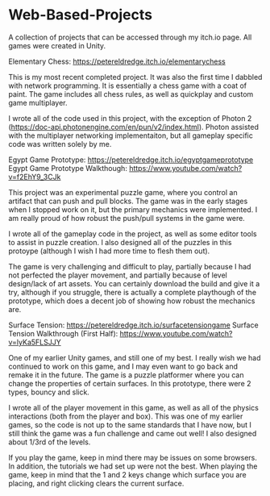 # Web-Based-Projects
A collection of projects that can be accessed through my itch.io page. All games were created in Unity.

Elementary Chess: https://petereldredge.itch.io/elementarychess

This is my most recent completed project. It was also the first time I dabbled with network programming. It is essentially
a chess game with a coat of paint. The game includes all chess rules, as well as quickplay and custom game multiplayer.

I wrote all of the code used in this project, with the exception of Photon 2 (https://doc-api.photonengine.com/en/pun/v2/index.html).
Photon assisted with the multiplayer networking implementaiton, but all gameplay specific code was written solely by me.

Egypt Game Prototype: https://petereldredge.itch.io/egyptgameprototype
Egypt Game Prototype Walkthough: https://www.youtube.com/watch?v=f2EhY9_3CJk

This project was an experimental puzzle game, where you control an artifact that can push and pull blocks. The game was in the
early stages when I stopped work on it, but the primary mechanics were implemented. I am really proud of how robust the push/pull 
systems in the game were.

I wrote all of the gameplay code in the project, as well as some editor tools to assist in puzzle creation. I also designed all of the
puzzles in this protoype (although I wish I had more time to flesh them out).

The game is very challenging and difficult to play, partially because I had not perfected the player movement, and partially because of
level design/lack of art assets. You can certainly download the build and give it a try, although if you struggle, there is actually a
complete playthough of the prototype, which does a decent job of showing how robust the mechanics are.

Surface Tension: https://petereldredge.itch.io/surfacetensiongame
Surface Tension Walkthrough (First Half): https://www.youtube.com/watch?v=lyKa5FLSJJY

One of my earlier Unity games, and still one of my best. I really wish we had continued to work on this game, and I may even want to go
back and remake it in the future. The game is a puzzle platformer where you can change the properties of certain surfaces. In this
prototype, there were 2 types, bouncy and slick.

I wrote all of the player movement in this game, as well as all of the physics interactions (both from the player and box). This was one of
my earlier games, so the code is not up to the same standards that I have now, but I still think the game was a fun challenge and came out
well! I also designed about 1/3rd of the levels.

If you play the game, keep in mind there may be issues on some browsers. In addition, the tutorials we had set up were not the best. When
playing the game, keep in mind that the 1 and 2 keys change which surface you are placing, and right clicking clears the current surface.
